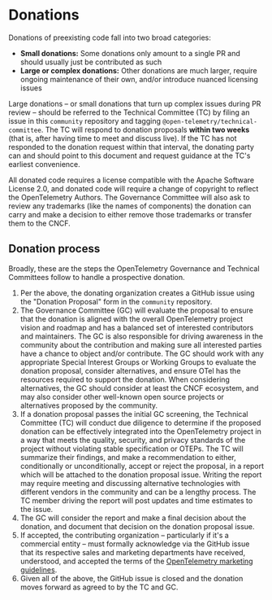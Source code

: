 # Donations

Donations of preexisting code fall into two broad categories:

* **Small donations:** Some donations only amount to a single PR and should
  usually just be contributed as such
* **Large or complex donations:** Other donations are much larger, require
  ongoing maintenance of their own, and/or introduce nuanced licensing issues

Large donations – or small donations that turn up complex issues during PR
review – should be referred to the Technical Committee (TC) by filing an issue
in this `community` repository and tagging
`@open-telemetry/technical-committee`. The TC will respond to donation
proposals **within two weeks** (that is, after having time to meet and discuss
live). If the TC has not responded to the donation request within that
interval, the donating party can and should point to this document and request
guidance at the TC's earliest convenience.

All donated code requires a license compatible with the Apache Software License
2.0, and donated code will require a change of copyright to reflect the
OpenTelemetry Authors. The Governance Committee will also ask to review any
trademarks (like the names of components) the donation can carry and make a
decision to either remove those trademarks or transfer them to the CNCF.

## Donation process

Broadly, these are the steps the OpenTelemetry Governance and Technical
Committees follow to handle a prospective donation.

1. Per the above, the donating organization creates a GitHub issue using
   the "Donation Proposal" form in the `community` repository.
2. The Governance Committee (GC) will evaluate the proposal to ensure that
   the donation is aligned with the overall OpenTelemetry project vision
   and roadmap and has a balanced set of interested contributors and maintainers.
   The GC is also responsible for driving awareness in the community about
   the contribution and making sure all interested parties have a chance to
   object and/or contribute. The GC should work with any appropriate Special Interest
   Groups or Working Groups to evaluate the donation proposal, consider alternatives,
   and ensure OTel has the resources required to support the donation. When
   considering alternatives, the GC should consider at least the CNCF ecosystem,
   and may also consider other well-known open source projects or alternatives proposed
   by the community.
3. If a donation proposal passes the initial GC screening, the Technical Committee (TC)
   will conduct due diligence to determine if the proposed donation can be effectively
   integrated into the OpenTelemetry project in a way that meets the quality, security,
   and privacy standards of the project without violating stable specification or OTEPs.
   The TC will summarize their findings, and make a recommendation to either,
   conditionally or unconditionally, accept or reject the proposal, in a report which will
   be attached to the donation proposal issue. Writing the report may require meeting
   and discussing alternative technologies with different vendors in the community and
   can be a lengthy process. The TC member driving the report will post updates and time
   estimates to the issue.
4. The GC will consider the report and make a final decision about the donation,
   and document that decision on the donation proposal issue.
5. If accepted, the contributing organization – particularly if it's a
   commercial entity – must formally acknowledge via the GitHub issue that its
   respective sales and marketing departments have received, understood, and
   accepted the terms of the [OpenTelemetry marketing guidelines](https://github.com/open-telemetry/community/blob/main/marketing-guidelines.md).
6. Given all of the above, the GitHub issue is closed and the donation moves
   forward as agreed to by the TC and GC.